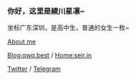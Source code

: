### 你好，这里是綾川星凛~

坐标广东深圳，是高中生，普通的女生一枚~

[About me](https://qwq.best/other/7.html)

[Blog:qwq.best](https://qwq.best/) / [Home:seir.in](https://seir.in/)

[Twitter](https://twitter.com/AyagawaSeirin) / [Telegram](https://t.me/AyagawaSeirin)
